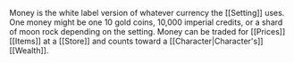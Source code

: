 Money is the white label version of whatever currency the [[Setting]] uses. One money might be one 10 gold coins, 10,000 imperial credits, or a shard of moon rock depending on the setting. Money can be traded for [[Prices]] [[Items]] at a [[Store]] and counts toward a [[Character|Character's]] [[Wealth]].
